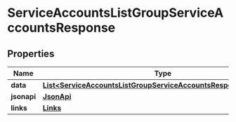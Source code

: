 

# ServiceAccountsListGroupServiceAccountsResponse


## Properties

| Name | Type | Description | Notes |
|------------ | ------------- | ------------- | -------------|
|**data** | [**List&lt;ServiceAccountsListGroupServiceAccountsResponseDataInner&gt;**](ServiceAccountsListGroupServiceAccountsResponseDataInner.md) |  |  |
|**jsonapi** | [**JsonApi**](JsonApi.md) |  |  |
|**links** | [**Links**](Links.md) |  |  |



